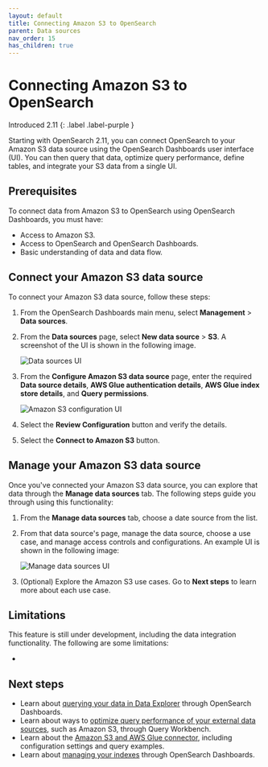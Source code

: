 ```yaml
---
layout: default
title: Connecting Amazon S3 to OpenSearch
parent: Data sources
nav_order: 15
has_children: true
---
```


# Connecting Amazon S3 to OpenSearch
Introduced 2.11
{: .label .label-purple }

Starting with OpenSearch 2.11, you can connect OpenSearch to your Amazon S3 data source using the OpenSearch Dashboards user interface (UI). You can then query that data, optimize query performance, define tables, and integrate your S3 data from a single UI.  

## Prerequisites

To connect data from Amazon S3 to OpenSearch using OpenSearch Dashboards, you must have:

- Access to Amazon S3.
- Access to OpenSearch and OpenSearch Dashboards.
- Basic understanding of data and data flow.

## Connect your Amazon S3 data source 

To connect your Amazon S3 data source, follow these steps:

1. From the OpenSearch Dashboards main menu, select **Management** > **Data sources**.
2. From the **Data sources** page, select **New data source** > **S3**. A screenshot of the UI is shown in the following image.

    ![Data sources UI]({{site.url}}{{site.baseurl}}/images/dashboards/data-sources-UI.png)

3. From the **Configure Amazon S3 data source** page, enter the required **Data source details**, **AWS Glue authentication details**, **AWS Glue index store details**, and **Query permissions**.

    ![Amazon S3 configuration UI]({{site.url}}{{site.baseurl}}/images/dashboards/S3-config-UI.png)

4. Select the **Review Configuration** button and verify the details.
5. Select the **Connect to Amazon S3** button.

## Manage your Amazon S3 data source

Once you've connected your Amazon S3 data source, you can explore that data through the **Manage data sources** tab. The following steps guide you through using this functionality:

1. From the **Manage data sources** tab, choose a date source from the list. 
2. From that data source's page, manage the data source, choose a use case, and manage access controls and configurations. An example UI is shown in the following image: 

    ![Manage data sources UI]({{site.url}}{{site.baseurl}}/images/dashboards/manage-data-source-UI.png)

3. (Optional) Explore the Amazon S3 use cases. Go to **Next steps** to learn more about each use case.

## Limitations

This feature is still under development, including the data integration functionality. The following are some limitations:

- 

## Next steps

- Learn about [querying your data in Data Explorer]() through OpenSearch Dashboards.
- Learn about ways to [optimize query performance of your external data sources](), such as Amazon S3, through Query Workbench. 
- Learn about the [Amazon S3 and AWS Glue connector](https://github.com/opensearch-project/sql/blob/main/docs/user/ppl/admin/connectors/s3glue_connector.rst), including configuration settings and query examples.
- Learn about [managing your indexes]({{site.url}}{{site.baseurl}}/dashboards/im-dashboards/index/) through OpenSearch Dashboards.
  
